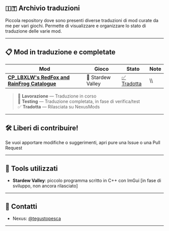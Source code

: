 ##  🇮🇹 Archivio traduzioni
Piccola repository dove sono presenti diverse traduzioni di mod curate da me per vari giochi. Permette di visualizzare e organizzare lo stato di traduzione delle varie mod.

---



## 📋 Mod in traduzione e completate

| Mod                        | Gioco            | Stato        | Note            |
|---------------------------|------------------|--------------|-------------------------------|
| **[CP_LBXLW's RedFox and RainFrog Catalogue](https://www.nexusmods.com/stardewvalley/mods/34044)**   | 🐓 Stardew Valley    |[✅ Tradotta](https://www.nexusmods.com/stardewvalley/mods/34159)| \\\ |

> 🔧 **Lavorazione** — Traduzione in corso  
> 🧪 **Testing** — Traduzione completata, in fase di verifica/test  
> ✅ **Tradotta** — Rilasciata su NexusMods

---



## 🛠️ Liberi di contribuire! 

Se vuoi apportare modifiche o suggerimenti, apri pure una Issue o una Pull Request

---

## 📄 Tools utilizzati

- **Stardew Valley**: piccolo programma scritto in C++ con ImGui [in fase di sviluppo, non ancora rilasciato]
---

## 📨 Contatti

- Nexus: [@tegustopesca](https://next.nexusmods.com/profile/tegustopesca)

---



